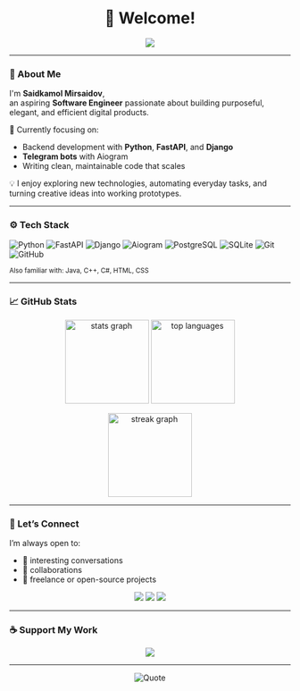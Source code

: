 <h1 align="center">👋 Welcome!</h1>

<p align="center">
  <img src="https://readme-typing-svg.demolab.com?lines=Hey+there!;I'm+Saidkamol+Mirsaidov.;Software+Engineer+%7C+Python+Developer;&center=true&width=500&height=45&color=yellow&vCenter=true&size=22" />
</p>

---

### 🧠 About Me

I'm **Saidkamol Mirsaidov**,  
an aspiring **Software Engineer** passionate about building purposeful, elegant, and efficient digital products.

🌱 Currently focusing on:
- Backend development with **Python**, **FastAPI**, and **Django**
- **Telegram bots** with Aiogram  
- Writing clean, maintainable code that scales  

💡 I enjoy exploring new technologies, automating everyday tasks, and turning creative ideas into working prototypes.

---

### ⚙️ Tech Stack

![Python](https://img.shields.io/badge/Python-3776AB?style=for-the-badge&logo=python&logoColor=white)
![FastAPI](https://img.shields.io/badge/FastAPI-009688?style=for-the-badge&logo=fastapi&logoColor=white)
![Django](https://img.shields.io/badge/Django-092E20?style=for-the-badge&logo=django&logoColor=white)
![Aiogram](https://img.shields.io/badge/Aiogram-2CA5E0?style=for-the-badge&logo=telegram)
![PostgreSQL](https://img.shields.io/badge/PostgreSQL-316192?style=for-the-badge&logo=postgresql&logoColor=white)
![SQLite](https://img.shields.io/badge/SQLite-003B57?style=for-the-badge&logo=sqlite&logoColor=white)
![Git](https://img.shields.io/badge/Git-F05032?style=for-the-badge&logo=git&logoColor=white)
![GitHub](https://img.shields.io/badge/GitHub-181717?style=for-the-badge&logo=github)

<sub>Also familiar with: Java, C++, C#, HTML, CSS</sub>

---

### 📈 GitHub Stats

<p align="center">
  <img src="https://github-readme-stats.vercel.app/api?username=SaidKamol0612&show_icons=true&theme=dracula&hide_border=false" height="150" alt="stats graph" />
  <img src="https://github-readme-stats.vercel.app/api/top-langs/?username=SaidKamol0612&layout=compact&theme=dracula&hide_border=false" height="150" alt="top languages" />
</p>

<p align="center">
  <img src="https://streak-stats.demolab.com?user=SaidKamol0612&theme=dracula&hide_border=false&border_radius=5" height="150" alt="streak graph" />
</p>

---

### 🤝 Let’s Connect

I’m always open to:
- 💬 interesting conversations  
- 🤝 collaborations  
- 🧩 freelance or open-source projects  

<p align="center">
  <a href="https://t.me/Mirsaidov_SS"><img src="https://img.shields.io/badge/Telegram-26A5E4?style=for-the-badge&logo=telegram&logoColor=white" /></a>
  <a href="mailto:mirsaidov.saidkamol.s@gmail.com"><img src="https://img.shields.io/badge/Gmail-D14836?style=for-the-badge&logo=gmail&logoColor=white" /></a>
  <a href="https://linkedin.com/in/saidkamol-mirsaidov"><img src="https://img.shields.io/badge/LinkedIn-blue?style=for-the-badge&logo=linkedin" /></a>
</p>

---

### ☕ Support My Work

<p align="center">
  <a href="https://boosty.to/kamolsaid">
    <img src="https://img.shields.io/badge/Support%20on-Boosty-orange?style=for-the-badge" />
  </a>
</p>

---

<p align="center">
  <img src="https://quotes-github-readme.vercel.app/api?type=horizontal&theme=tokyonight" alt="Quote" />
</p>
